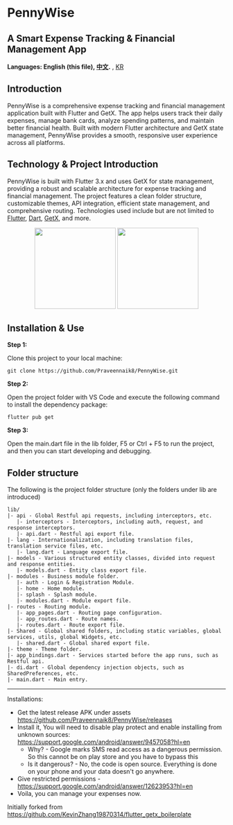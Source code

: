 # PennyWise

## A Smart Expense Tracking & Financial Management App

**Languages: English (this file), [中文](README.zh-cn.md).** , [KR](README.ko-kr.md)

## Introduction

PennyWise is a comprehensive expense tracking and financial management application built with Flutter and GetX. The app helps users track their daily expenses, manage bank cards, analyze spending patterns, and maintain better financial health. Built with modern Flutter architecture and GetX state management, PennyWise provides a smooth, responsive user experience across all platforms.

## Technology & Project Introduction

PennyWise is built with Flutter 3.x and uses GetX for state management, providing a robust and scalable architecture for expense tracking and financial management. The project features a clean folder structure, customizable themes, API integration, efficient state management, and comprehensive routing. Technologies used include but are not limited to [Flutter](https://flutter.cn/), [Dart](https://dart.dev/), [GetX](https://pub.dev/packages/get), and more.

<p align='center'>
    <img src="assets/screenshot/1.jpg" width="187" heght="333" />
    <img src="assets/screenshot/2.jpg" width="187" heght="333" />
</p>

## Installation & Use

**Step 1:**

Clone this project to your local machine:

```
git clone https://github.com/Praveennaik8/PennyWise.git
```

**Step 2:**

Open the project folder with VS Code and execute the following command to install the dependency package:

```
flutter pub get
```

**Step 3:**

Open the main.dart file in the lib folder, F5 or Ctrl + F5 to run the project, and then you can start developing and debugging.

## Folder structure

The following is the project folder structure (only the folders under lib are introduced)

```
lib/
|- api - Global Restful api requests, including interceptors, etc.
   |- interceptors - Interceptors, including auth, request, and response interceptors.
   |- api.dart - Restful api export file.
|- lang - Internationalization, including translation files, translation service files, etc.
   |- lang.dart - Language export file.
|- models - Various structured entity classes, divided into request and response entities.
   |- models.dart - Entity class export file.
|- modules - Business module folder.
   |- auth - Login & Registration Module.
   |- home - Home module.
   |- splash - Splash module.
   |- modules.dart - Module export file.
|- routes - Routing module.
   |- app_pages.dart - Routing page configuration.
   |- app_routes.dart - Route names.
   |- routes.dart - Route export file.
|- Shared - Global shared folders, including static variables, global services, utils, global Widgets, etc.
   |- shared.dart - Global shared export file.
|- theme - Theme folder.
|- app_bindings.dart - Services started before the app runs, such as Restful api.
|- di.dart - Global dependency injection objects, such as SharedPreferences, etc.
|- main.dart - Main entry.
```

-----------------------------------------------------------------------------------

Installations:

- Get the latest release APK under assets https://github.com/Praveennaik8/PennyWise/releases
- Install it, You will need to disable play protect and enable installing from unknown sources: https://support.google.com/android/answer/9457058?hl=en
  - Why? - Google marks SMS read access as a dangerous permission. So this cannot be on play store and you have to bypass this
  - Is it dangerous? - No, the code is open source. Everything is done on your phone and your data doesn't go anywhere.
- Give restricted permissions - https://support.google.com/android/answer/12623953?hl=en
- Voila, you can manage your expenses now.

Initially forked from https://github.com/KevinZhang19870314/flutter_getx_boilerplate


